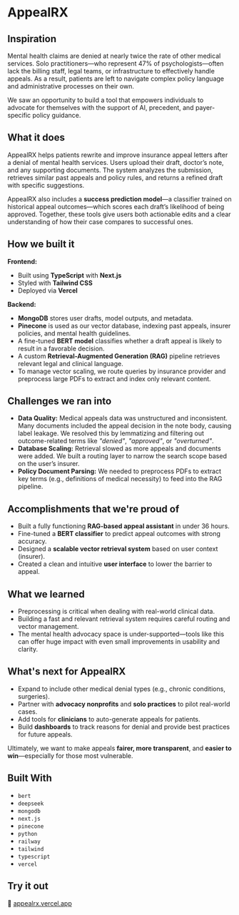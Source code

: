 # AppealRX

## Inspiration
Mental health claims are denied at nearly twice the rate of other medical services. Solo practitioners—who represent 47% of psychologists—often lack the billing staff, legal teams, or infrastructure to effectively handle appeals. As a result, patients are left to navigate complex policy language and administrative processes on their own.

We saw an opportunity to build a tool that empowers individuals to advocate for themselves with the support of AI, precedent, and payer-specific policy guidance.

## What it does
AppealRX helps patients rewrite and improve insurance appeal letters after a denial of mental health services. Users upload their draft, doctor’s note, and any supporting documents. The system analyzes the submission, retrieves similar past appeals and policy rules, and returns a refined draft with specific suggestions.

AppealRX also includes a **success prediction model**—a classifier trained on historical appeal outcomes—which scores each draft’s likelihood of being approved. Together, these tools give users both actionable edits and a clear understanding of how their case compares to successful ones.

## How we built it

**Frontend:**
- Built using **TypeScript** with **Next.js**
- Styled with **Tailwind CSS**
- Deployed via **Vercel**

**Backend:**
- **MongoDB** stores user drafts, model outputs, and metadata.
- **Pinecone** is used as our vector database, indexing past appeals, insurer policies, and mental health guidelines.
- A fine-tuned **BERT model** classifies whether a draft appeal is likely to result in a favorable decision.
- A custom **Retrieval-Augmented Generation (RAG)** pipeline retrieves relevant legal and clinical language.
- To manage vector scaling, we route queries by insurance provider and preprocess large PDFs to extract and index only relevant content.

## Challenges we ran into
- **Data Quality:** Medical appeals data was unstructured and inconsistent. Many documents included the appeal decision in the note body, causing label leakage. We resolved this by lemmatizing and filtering out outcome-related terms like *"denied"*, *"approved"*, or *"overturned"*.
- **Database Scaling:** Retrieval slowed as more appeals and documents were added. We built a routing layer to narrow the search scope based on the user’s insurer.
- **Policy Document Parsing:** We needed to preprocess PDFs to extract key terms (e.g., definitions of medical necessity) to feed into the RAG pipeline.

## Accomplishments that we're proud of
- Built a fully functioning **RAG-based appeal assistant** in under 36 hours.
- Fine-tuned a **BERT classifier** to predict appeal outcomes with strong accuracy.
- Designed a **scalable vector retrieval system** based on user context (insurer).
- Created a clean and intuitive **user interface** to lower the barrier to appeal.

## What we learned
- Preprocessing is critical when dealing with real-world clinical data.
- Building a fast and relevant retrieval system requires careful routing and vector management.
- The mental health advocacy space is under-supported—tools like this can offer huge impact with even small improvements in usability and clarity.

## What's next for AppealRX
- Expand to include other medical denial types (e.g., chronic conditions, surgeries).
- Partner with **advocacy nonprofits** and **solo practices** to pilot real-world cases.
- Add tools for **clinicians** to auto-generate appeals for patients.
- Build **dashboards** to track reasons for denial and provide best practices for future appeals.

Ultimately, we want to make appeals **fairer, more transparent**, and **easier to win**—especially for those most vulnerable.

## Built With
- `bert`
- `deepseek`
- `mongodb`
- `next.js`
- `pinecone`
- `python`
- `railway`
- `tailwind`
- `typescript`
- `vercel`

## Try it out
🔗 [appealrx.vercel.app](https://appealrx.vercel.app)  
